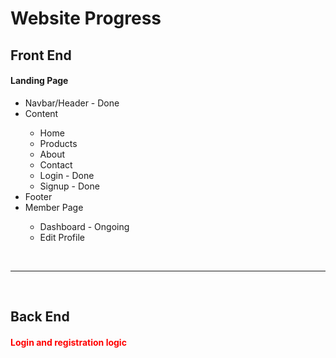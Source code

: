 <h1>Website Progress</h1>

<h2>Front End</h2>
<h4>Landing Page</h4>
<ul>
  <li>Navbar/Header - Done</li>
  <li>Content</li>
    <ul>
      <li>Home</li>
      <li>Products</li>
      <li>About</li>
      <li>Contact</li>
      <li>Login - Done</li>
      <li>Signup - Done</li>
    </ul>
  <li>Footer</li>
  <li>Member Page</li>
  <ul>
    <li>Dashboard - Ongoing</li>
    <li>Edit Profile</li>
  </ul>
</ul>
<br>
<hr>
<br>
<h2>Back End</h2>
<h4 style="color:red; weight:100px;">Login and registration logic</h4>
